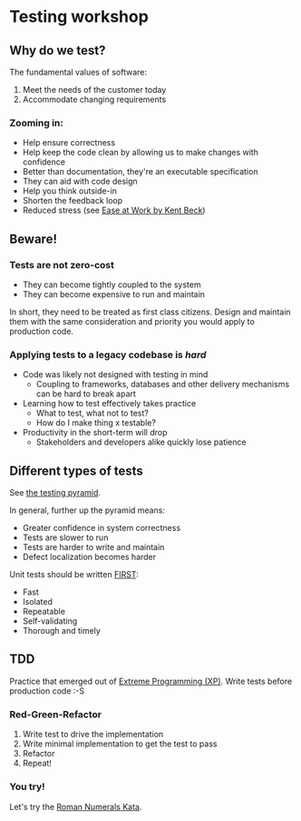 # Testing workshop

## Why do we test?

The fundamental values of software:

1. Meet the needs of the customer today
2. Accommodate changing requirements

### Zooming in:

* Help ensure correctness
* Help keep the code clean by allowing us to make changes with confidence
* Better than documentation, they're an executable specification
* They can aid with code design
* Help you think outside-in
* Shorten the feedback loop
* Reduced stress (see [Ease at Work by Kent Beck](https://www.infoq.com/presentations/self-image/))

## Beware!

### Tests are not zero-cost

* They can become tightly coupled to the system
* They can become expensive to run and maintain

In short, they need to be treated as first class citizens. Design and maintain them with the same consideration and priority you would apply to production code.

### Applying tests to a legacy codebase is _hard_

* Code was likely not designed with testing in mind
    * Coupling to frameworks, databases and other delivery mechanisms can be hard to break apart
* Learning how to test effectively takes practice
    * What to test, what not to test?
    * How do I make thing x testable?
* Productivity in the short-term will drop
    * Stakeholders and developers alike quickly lose patience

## Different types of tests

See [the testing pyramid](https://www.google.com/search?client=ubuntu&hs=2EC&channel=fs&biw=1920&bih=982&tbm=isch&sa=1&ei=5S4uXamoIYu-a5j7iIgK&q=testing+pyramid&oq=testing+py&gs_l=img.3.0.0l6j0i5i30l4.51700.54500..55600...0.0..0.200.2100.1j5j8......0....1..gws-wiz-img.....0..0i67._SHf6G5RWWw).

In general, further up the pyramid means:

* Greater confidence in system correctness
* Tests are slower to run
* Tests are harder to write and maintain
* Defect localization becomes harder

Unit tests should be written [FIRST](https://hackernoon.com/test-f-i-r-s-t-65e42f3adc17):

 * Fast
 * Isolated
 * Repeatable
 * Self-validating
 * Thorough and timely

## TDD

Practice that emerged out of [Extreme Programming (XP)](http://www.extremeprogramming.org/). Write tests before production code :-S

### Red-Green-Refactor

1. Write test to drive the implementation
2. Write minimal implementation to get the test to pass
3. Refactor
4. Repeat!

### You try!

Let's try the [Roman Numerals Kata](http://codingdojo.org/kata/RomanNumerals/).
